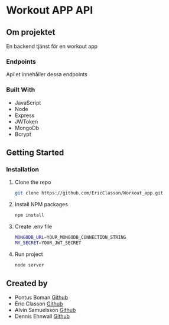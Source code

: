 # Workout APP API

## Om projektet

En backend tjänst för en workout app

### Endpoints

Api:et innehåller dessa endpoints

### Built With

- JavaScript
- Node
- Express
- JWToken
- MongoDb
- Bcrypt

## Getting Started

### Installation

1. Clone the repo
   ```sh
   git clone https://github.com/EricClasson/Workout_app.git
   ```
2. Install NPM packages
   ```sh
   npm install
   ```
3. Create .env file
   ```sh
   MONGODB_URL=YOUR_MONGODB_CONNECTION_STRING
   MY_SECRET=YOUR_JWT_SECRET
   ```
4. Run project
   ```sh
   node server
   ```

## Created by

- Pontus Boman [Github](https://github.com/BomanStatic)
- Eric Classon [Github](https://github.com/EricClasson)
- Alvin Samuelsson [Github](https://github.com/AwE9800)
- Dennis Ehnwall [Github](https://github.com/Ehnwall)
